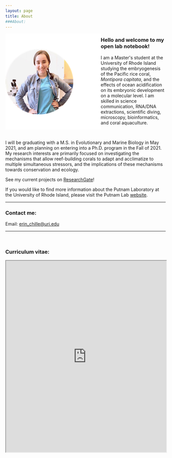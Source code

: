 ```yaml
---
layout: page
title: About
###About:
---
```


<img style="float: left;" src="https://raw.githubusercontent.com/echille/echille.github.io/master/img/IMG-2540.png">

### Hello and welcome to my open lab notebook!

I am a Master's student at the University of Rhode Island studying the embryogenesis of the Pacific rice coral, *Montipora capitata*, and the effects of ocean acidification on its embryonic development on a molecular level. I am skilled in science communication, RNA/DNA extractions, scientific diving, microscopy, bioinformatics, and coral aquaculture.

&nbsp;
&nbsp;

I will be graduating with a M.S. in Evolutionary and Marine Biology in May 2021, and am planning on entering into a Ph.D. program in the Fall of 2021. My research interests are primarily focused on investigating the mechanisms that allow reef-building corals to adapt and acclimatize to multiple simultaneous stressors, and the implications of these mechanisms towards conservation and ecology. 

See my current projects on [ResearchGate](https://www.researchgate.net/profile/Erin_Chille)!

If you would like to find more information about the Putnam Laboratory at the University of Rhode Island, please visit the Putnam Lab [website](http://putnamlab.com/).

---

### Contact me:

Email: [erin_chille@uri.edu](mailto:erin_chille@uri.edu) 


---

&nbsp;

### Curriculum vitae:

<iframe src= "https://docs.google.com/document/d/1TB5ExVRoktK0GKNIFOP6ZvOatWKtrCNb6gyvzseMMzg/edit?usp=sharing" width= "100%" height= "600" scroll= true></iframe>
